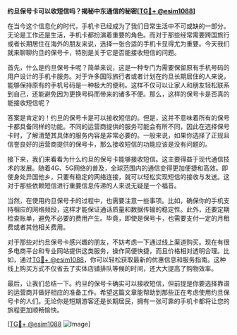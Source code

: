 **约旦保号卡可以收短信吗？揭秘中东通信的秘密[[TG💪+ @esim1088](https://t.me/s/esim1088)]**

在当今这个信息化的时代，手机卡已经成为了我们日常生活中不可或缺的一部分。无论是工作还是生活，手机卡都扮演着重要的角色。而对于那些经常需要跨国旅行或者长期居住在海外的朋友来说，选择一张合适的手机卡显得尤为重要。今天我们就来聊聊约旦的保号卡，特别是关于它是否能接收短信的问题。

首先，什么是约旦保号卡呢？简单来说，这是一种专门为需要保留原有手机号码的用户设计的手机卡服务。对于许多国际旅行者或者计划在约旦长期居住的人来说，能够保持原有的手机号码是一种极大的便利。这样不仅可以让家人和朋友轻松联系到自己，还能避免因为更换号码而带来的诸多不便。那么，这样的保号卡是否真的能接收短信呢？

答案是肯定的！约旦的保号卡是可以接收短信的。但是，这并不意味着所有的保号卡都具备同样的功能。不同的运营商提供的服务可能会有所不同，因此在选择保号卡时，了解清楚其具体的服务内容是非常必要的。一般来说，如果你选择了正规且信誉良好的运营商提供的保号卡，那么接收短信的功能应该是没有问题的。

接下来，我们来看看为什么约旦的保号卡能够接收短信。这主要得益于现代通信技术的发展。随着4G、5G网络的普及，全球范围内的通信变得更加便捷和高效。即使身处异国他乡，只要有稳定的网络连接，就可以轻松实现短信的接收与发送。这对于那些依赖短信进行重要信息传递的人来说无疑是一个福音。

当然，在使用约旦保号卡的过程中，也需要注意一些事项。比如，确保你的手机支持相应的网络频段，这样才能保证通话质量和数据传输的稳定性。此外，还要定期检查账单，避免不必要的费用产生。毕竟，即使是保号卡，也需要支付一定的月租费或者其他相关费用。

对于那些对约旦保号卡感兴趣的朋友，不妨考虑一下通过线上渠道购买。现在有很多电商平台和专业网站提供这类服务，操作简便快捷，而且价格相对透明合理。比如，通过[TG💪+ @esim1088](https://t.me/s/esim1088)，你可以轻松获取最新的优惠信息和服务指南。这种线上购买方式不仅省去了实体店铺排队等候的时间，还大大提高了购物效率。

最后，让我们总结一下。约旦的保号卡确实可以接收短信，但前提是你要选择靠谱的运营商并做好相应的准备工作。希望这篇文章能帮助到那些正在考虑使用约旦保号卡的人们。无论你是短期游客还是长期居民，拥有一张可靠的手机卡都将让您的旅程更加顺畅愉快。

[[TG💪+ @esim1088](https://t.me/s/esim1088) ![Image](https://i.postimg.cc/4NQfJmqS/Snipaste-2025-05-13-00-14-12.png)]